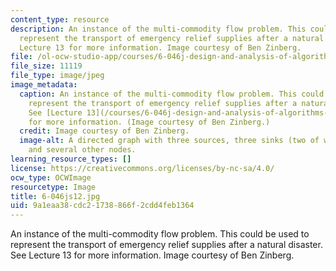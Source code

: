 ```yaml
---
content_type: resource
description: An instance of the multi-commodity flow problem. This could be used to
  represent the transport of emergency relief supplies after a natural disaster. See
  Lecture 13 for more information. Image courtesy of Ben Zinberg.
file: /ol-ocw-studio-app/courses/6-046j-design-and-analysis-of-algorithms-spring-2012/9a1eaa38cdc21738866f2cdd4feb1364_6-046js12.jpg
file_size: 11119
file_type: image/jpeg
image_metadata:
  caption: An instance of the multi-commodity flow problem. This could be used to
    represent the transport of emergency relief supplies after a natural disaster.
    See [Lecture 13](/courses/6-046j-design-and-analysis-of-algorithms-spring-2012/pages/lecture-notes)
    for more information. (Image courtesy of Ben Zinberg.)
  credit: Image courtesy of Ben Zinberg.
  image-alt: A directed graph with three sources, three sinks (two of which are distinct),
    and several other nodes.
learning_resource_types: []
license: https://creativecommons.org/licenses/by-nc-sa/4.0/
ocw_type: OCWImage
resourcetype: Image
title: 6-046js12.jpg
uid: 9a1eaa38-cdc2-1738-866f-2cdd4feb1364
---
```

An instance of the multi-commodity flow problem. This could be used to represent the transport of emergency relief supplies after a natural disaster. See Lecture 13 for more information. Image courtesy of Ben Zinberg.